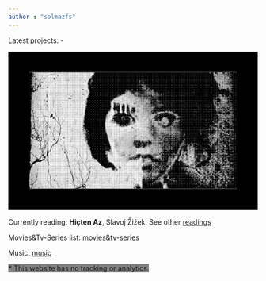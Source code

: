 ```yaml
---
author : "solmazfs"
---
```


Latest projects: -

<img src="images/r.png" width="600" loading="lazy"/> 

Currently reading: **Hiçten Az**, Slavoj Žižek. See other [readings](/blog/books)

Movies&Tv-Series list: [movies&tv-series](/blog/movies-and-tv-series)

Music: [music](/blog/music)

<span style="background:gray;">* This website has no tracking or analytics.</span>
